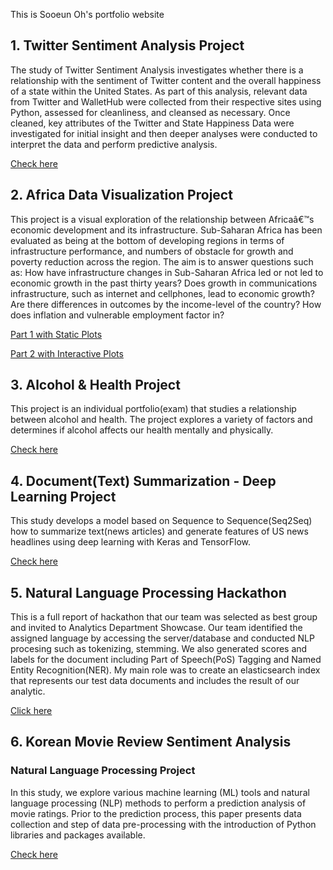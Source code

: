 This is Sooeun Oh's portfolio website

## 1. Twitter Sentiment Analysis Project

The study of Twitter Sentiment Analysis investigates whether there is a relationship with the sentiment of Twitter content and the overall happiness of a state within the United States. 
As part of this analysis, relevant data from Twitter and WalletHub were collected from their respective sites using Python, assessed for cleanliness, and cleansed as necessary. 
Once cleaned, key attributes of the Twitter and State Happiness Data were investigated for initial insight and then deeper analyses were conducted to interpret the data and perform predictive analysis.

[Check here](https://sooeun67.github.io/twitter_sentiment_happiness/)

## 2. Africa Data Visualization Project

This project is a visual exploration of the relationship between Africaâ€™s economic development and its infrastructure. 
Sub-Saharan Africa has been evaluated as being at the bottom of developing regions in terms of infrastructure performance, and numbers of obstacle for growth and poverty reduction across the region. 
The aim is to answer questions such as: How have infrastructure changes in Sub-Saharan Africa led or not led to economic growth in the past thirty years? 
Does growth in communications infrastructure, such as internet and cellphones, lead to economic growth? 
Are there differences in outcomes by the income-level of the country? How does inflation and vulnerable employment factor in?

[Part 1 with Static Plots](https://sooeun67.github.io/Africa/Home.html)

[Part 2 with Interactive Plots](https://sooeun67.github.io/Africa2/Home.html)

## 3. Alcohol & Health Project

This project is an individual portfolio(exam) that studies a relationship between alcohol and health. 
The project explores a variety of factors and determines if alcohol affects our health mentally and physically. 

[Check here](https://sooeun67.github.io/Alcohol/Home.html)


## 4. Document(Text) Summarization - Deep Learning Project

This study develops a model based on Sequence to Sequence(Seq2Seq) how to summarize text(news articles) and generate features of US news headlines using deep learning with Keras and TensorFlow. 

[Check here](https://github.com/sooeun67/Neural-Networks-and-Deep-Learning/blob/master/Project/About.md)

## 5. Natural Language Processing Hackathon

This is a full report of hackathon that our team was selected as best group and invited to Analytics Department Showcase.
Our team identified the assigned language by accessing the server/database and conducted NLP procesing such as tokenizing, stemming. We also generated scores and labels for the document including Part of Speech(PoS) Tagging and Named Entity Recognition(NER). My main role was to create an elasticsearch index that represents our test data documents and includes the result of our analytic. 

[Click here](https://github.com/sooeun67/NLP/blob/master/Hackathon.pdf)

## 6. Korean Movie Review Sentiment Analysis
### Natural Language Processing Project

In this study, we explore various machine learning (ML) tools and natural language processing (NLP) methods to perform a prediction analysis of movie ratings. Prior to the prediction process, this paper presents data collection and step of data pre-processing with the introduction of Python libraries and packages available. 

[Check here](https://github.com/sooeun67/NLP/blob/master/korean_movie_project/aboutme.md)
